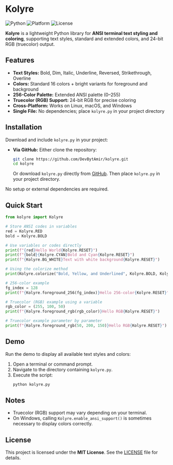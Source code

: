 # Kolyre

![Python](https://img.shields.io/badge/python-3.10%2B-3776AB?style=for-the-badge&logo=python&logoColor=white)
![Platform](https://img.shields.io/badge/platform-cross--platform-607D8B?style=for-the-badge)
![License](https://img.shields.io/badge/license-MIT-4CAF50?style=for-the-badge)

**Kolyre** is a lightweight Python library for **ANSI terminal text styling and coloring**, supporting text styles, standard and extended colors, and 24-bit RGB (truecolor) output.

## Features

- **Text Styles:** Bold, Dim, Italic, Underline, Reversed, Strikethrough, Overline
- **Colors:** Standard 16 colors + bright variants for foreground and background
- **256-Color Palette:** Extended ANSI palette (0–255)
- **Truecolor (RGB) Support:** 24-bit RGB for precise coloring
- **Cross-Platform:** Works on Linux, macOS, and Windows
- **Single File:** No dependencies; place `kolyre.py` in your project directory

## Installation

Download and include `kolyre.py` in your project:

- **Via GitHub:**
  Either clone the repository:
  ```bash
  git clone https://github.com/DevBytAmir/kolyre.git
  cd kolyre
  ```
  Or download `kolyre.py` directly from [GitHub](https://github.com/DevBytAmir/kolyre).
  Then place `kolyre.py` in your project directory.

No setup or external dependencies are required.

## Quick Start

```python
from kolyre import Kolyre

# Store ANSI codes in variables
red = Kolyre.RED
bold = Kolyre.BOLD

# Use variables or codes directly
print(f"{red}Hello World{Kolyre.RESET}")
print(f"{bold}{Kolyre.CYAN}Bold and Cyan{Kolyre.RESET}")
print(f"{Kolyre.BG_WHITE}Text with white background{Kolyre.RESET}")

# Using the colorize method
print(Kolyre.colorize("Bold, Yellow, and Underlined", Kolyre.BOLD, Kolyre.YELLOW, Kolyre.UNDERLINE))

# 256-color example
fg_index = 128
print(f"{Kolyre.foreground_256(fg_index)}Hello 256-color{Kolyre.RESET}")

# Truecolor (RGB) example using a variable
rgb_color = (255, 100, 50)
print(f"{Kolyre.foreground_rgb(rgb_color)}Hello RGB{Kolyre.RESET}")

# Truecolor example parameter by parameter
print(f"{Kolyre.foreground_rgb(50, 200, 150)}Hello RGB{Kolyre.RESET}")
```

## Demo

Run the demo to display all available text styles and colors:

1. Open a terminal or command prompt.
2. Navigate to the directory containing `kolyre.py`.
3. Execute the script:
    ```bash
    python kolyre.py
    ```

## Notes

- Truecolor (RGB) support may vary depending on your terminal.
- On Windows, calling `Kolyre.enable_ansi_support()` is sometimes necessary to display colors correctly.

## License

This project is licensed under the **MIT License**. See the [LICENSE](LICENSE) file for details.